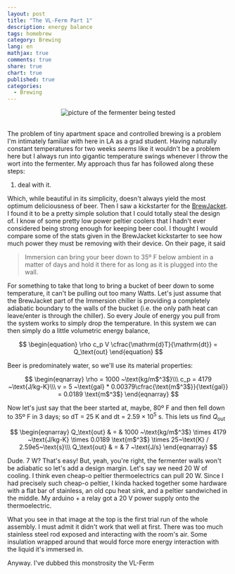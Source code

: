 ```yaml
---
layout: post
title: "The VL-Ferm Part 1"
description: energy balance
tags: homebrew
category: Brewing
lang: en
mathjax: true
comments: true
share: true
chart: true
published: true
categories: 
  - Brewing
---
```


<div id="wrapper" style="width:100%; text-align:center">
    <img src="http://jon.vanlew.net/images/jon-van-ferm.jpg" alt="picture of the fermenter being tested" />
</div>
<br />

The problem of tiny apartment space and controlled brewing is a problem I'm intimately familiar with here in LA as a grad student. Having naturally constant temperatures for two weeks *seems* like it wouldn't be a problem here but I always run into gigantic temperature swings whenever I throw the wort into the fermenter. My approach thus far has followed along these steps:

1. deal with it.

Which, while beautiful in its simplicity, doesn't always yield the most optimum deliciousness of beer. Then I saw a kickstarter for the [BrewJacket](http://www.brewjacket.com/). I found it to be a pretty simple solution that I could totally steal the design of. I know of some pretty low power peltier coolers that I hadn't ever considered being strong enough for keeping beer cool. I thought I would compare some of the stats given in the BrewJacket kickstarter to see how much power they must be removing with their device. On their page, it said

> Immersion can bring your beer down to 35º F below ambient in a matter of days and hold it there for as long as it is plugged into the wall.

For something to take that long to bring a bucket of beer down to some temperature, it can't be pulling out too many Watts. Let's just assume that the BrewJacket part of the Immersion chiller is providing a completely adiabatic boundary to the walls of the bucket (i.e. the only path heat can leave/enter is through the chiller). So every Joule of energy you pull from the system works to simply drop the temperature. In this system we can then simply do a little volumetric energy balance,

$$
\begin{equation}
\rho c_p V \cfrac{\mathrm{d}T}{\mathrm{dt}} = Q_\text{out}
\end{equation}
$$

Beer is predominately water, so we'll use its material properties:

$$
\begin{eqnarray}
\rho = 1000 ~\text{kg/m$^3$}\\\
c_p = 4179 ~\text{J/kg-K}\\\
v = 5 ~\text{gal} * 0.00379\cfrac{\text{m$^3$}}{\text{gal}} = 0.0189 \text{m$^3$}
\end{eqnarray}
$$

Now let's just say that the beer started at, maybe, 80º F and then fell down to 35º F in 3 days; so dT = 25 K and dt = $2.59\times 10^{5}$ s. This lets us find $Q_\text{out}$

$$
\begin{eqnarray}
Q_\text{out} & = & 1000 ~\text{kg/m$^3$} \times 4179 ~\text{J/kg-K} \times 0.0189 \text{m$^3$} \times 25~\text{K} / 2.59e5~\text{s}\\\
Q_\text{out} & = & 7 ~\text{J/s}
\end{eqnarray}
$$

Dude. 7 W? That's easy! But, yeah, you're right, the fermenter walls won't be adiabatic so let's add a design margin. Let's say we need 20 W of cooling. I think even cheap-o peltier thermoelectrics can pull 20 W. Since I had precisely such cheap-o peltier, I kinda hacked together some hardware with a flat bar of stainless, an old cpu heat sink, and a peltier sandwiched in the middle. My arduino + a relay got a 20 V power supply onto the thermoelectric. 

What you see in that image at the top is the first trial run of the whole assembly. I must admit it didn't work that well at first. There was too much stainless steel rod exposed and interacting with the room's air. Some insulation wrapped around that would force more energy interaction with the liquid it's immersed in.

Anyway. I've dubbed this monstrosity the VL-Ferm